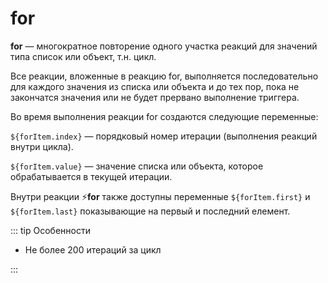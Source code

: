 # for

**for** — многократное повторение одного участка реакций для значений типа список или объект, т.н. цикл. 

Все реакции, вложенные в реакцию for, выполняется последовательно для каждого значения из списка или объекта и до тех пор, пока не закончатся значения или не будет прервано выполнение триггера.



Во время выполнения реакции for создаются следующие переменные:

```${forItem.index}``` — порядковый номер итерации (выполнения реакций внутри цикла).

```${forItem.value}``` — значение списка или объекта, которое обрабатывается в текущей итерации.

Внутри реакции ⚡️**for** также доступны переменные ```${forItem.first}``` и ```${forItem.last}``` показывающие на первый и последний елемент.

::: tip Особенности

* Не более 200 итераций за цикл

:::

